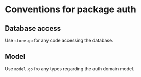 
# Conventions for package auth

## Database access

Use `store.go` for any code accessing the database. 

## Model

Use `model.go` fro any types regarding the auth domain model.

